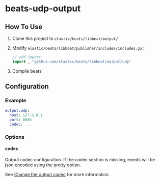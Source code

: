 # beats-udp-output
## How To Use
1. Clone this project to `elastic/beats/libbeat/output/`

2. Modify `elastic/beats/libbeat/publisher/includes/includes.go` :
   ```go
   // add import
   import _ "github.com/elastic/beats/libbeat/output/udp"
   ```

3. Compile beats

## Configuration
### Example
```yaml
output.udp:
  host: 127.0.0.1
  port: 8080
  codec: ...
```

### Options
#### codec
Output codec configuration. If the codec section is missing, events will be json encoded using the pretty option.

See [Change the output codec](https://www.elastic.co/guide/en/beats/filebeat/master/configuration-output-codec.html) for more information.
